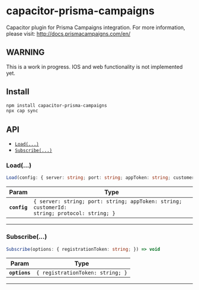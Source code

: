 # capacitor-prisma-campaigns

Capacitor plugin for Prisma Campaigns integration.
For more information, please visit: http://docs.prismacampaigns.com/en/

## WARNING

This is a work in progress. IOS and web functionality is not implemented yet.

## Install

```bash
npm install capacitor-prisma-campaigns
npx cap sync
```

## API

<docgen-index>

* [`Load(...)`](#load)
* [`Subscribe(...)`](#subscribe)

</docgen-index>

<docgen-api>
<!--Update the source file JSDoc comments and rerun docgen to update the docs below-->

### Load(...)

```typescript
Load(config: { server: string; port: string; appToken: string; customerId: string; protocol: string; }) => void
```

| Param        | Type                                                                                                   |
| ------------ | ------------------------------------------------------------------------------------------------------ |
| **`config`** | <code>{ server: string; port: string; appToken: string; customerId: string; protocol: string; }</code> |

--------------------


### Subscribe(...)

```typescript
Subscribe(options: { registrationToken: string; }) => void
```

| Param         | Type                                        |
| ------------- | ------------------------------------------- |
| **`options`** | <code>{ registrationToken: string; }</code> |

--------------------

</docgen-api>
